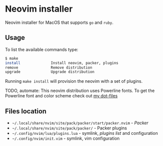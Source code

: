 # Neovim installer

Neovim installer for MacOS that supports `go` and `ruby`.

## Usage

To list the available commands type:

```bash
$ make
install              Install neovim, packer, plugins
remove               Remove distribution
upgrade              Upgrade distribution
```

Running `make install` will provision the neovim with a set of plugins.

TODO, automate: This neovim distribution uses Powerline fonts. To get the Powerline font and color scheme check out [my dot-files](https://github.com/rustamagasanov/dot-files)

## Files location

- `~/.local/share/nvim/site/pack/packer/start/packer.nvim` - *Packer*
- `~/.local/share/nvim/site/pack/packer/` - Packer plugins
- `~/.config/nvim/lua/plugins.lua` - symlink, *plugins list* and configuration
- `~/.config/nvim/init.vim` - symlink, vim configuration
